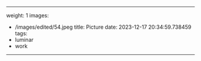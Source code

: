 
---
weight: 1
images:
- /images/edited/54.jpeg
title: Picture
date: 2023-12-17 20:34:59.738459
tags:
- luminar
- work
---